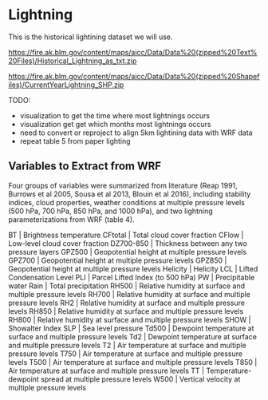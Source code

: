 # Lightning

This is the historical lightining dataset we will use.

https://fire.ak.blm.gov/content/maps/aicc/Data/Data%20(zipped%20Text%20Files)/Historical_Lightning_as_txt.zip

https://fire.ak.blm.gov/content/maps/aicc/Data/Data%20(zipped%20Shapefiles)/CurrentYearLightning_SHP.zip

TODO:
- visualization to get the time where most lightnings occurs
- visualization get get which months most lightnings occurs
- need to convert or reproject to align 5km lightining data with WRF data
- repeat table 5 from paper lighting

## Variables to Extract from WRF

Four groups of variables were summarized from literature (Reap 1991, Burrows et al 2005, Sousa et al 2013, Blouin et al 2016), including stability indices, cloud properties, weather conditions at multiple pressure levels (500 hPa, 700 hPa, 850 hPa, and 1000 hPa), and two lightning parameterizations from WRF (table 4).

BT | Brightness temperature
CFtotal | Total cloud cover fraction
CFlow | Low-level cloud cover fraction
DZ700-850 | Thickness between any two pressure layers
GPZ500 | Geopotential height at multiple pressure levels
GPZ700 | Geopotential height at multiple pressure levels
GPZ850 | Geopotential height at multiple pressure levels
Helicity | Helicity
LCL | Lifted Condensation Level
PLI | Parcel Lifted Index (to 500 hPa)
PW | Precipitable water
Rain | Total precipitation
RH500 | Relative humidity at surface and multiple pressure levels
RH700 | Relative humidity at surface and multiple pressure levels
RH2 | Relative humidity at surface and multiple pressure levels
RH850 | Relative humidity at surface and multiple pressure levels
RH800 | Relative humidity at surface and multiple pressure levels
SHOW | Showalter Index
SLP | Sea level pressure
Td500  | Dewpoint temperature at surface and multiple pressure levels
Td2 | Dewpoint temperature at surface and multiple pressure levels
T2 | Air temperature at surface and multiple pressure levels
T750 | Air temperature at surface and multiple pressure levels
T500 | Air temperature at surface and multiple pressure levels
T850 | Air temperature at surface and multiple pressure levels
TT | Temperature-dewpoint spread at multiple pressure levels
W500 | Vertical velocity at multiple pressure levels




